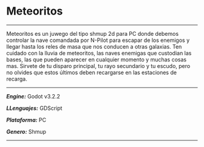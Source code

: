 # Meteoritos

***
Meteoritos es un juwego del tipo shmup 2d para PC donde debemos controlar 
la nave comandada por N-Pilot para escapar de los enemigos y llegar
hasta los reles de masa que nos conducen a otras galaxias. Ten cuidado
con la lluvia de meteoritos, las naves enemigas que custodian las bases,
las que pueden aparecer en cualquier momento y muchas cosas mas. Sirvete
de tu disparo principal, tu rayo secundario y tu escudo, pero no olvides
que estos últimos deben recargarse en las estaciones de recarga.
***
***Engine:*** Godot v3.2.2

***LLenguajes:*** GDScript

***Plataforma:*** PC

***Genero:*** Shmup
***
